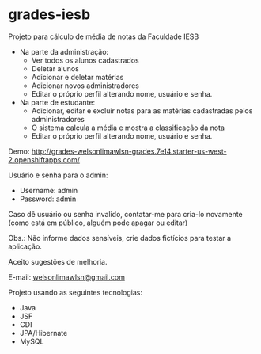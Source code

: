 # grades-iesb

Projeto para cálculo de média de notas da Faculdade IESB
 - Na parte da administração:
   - Ver todos os alunos cadastrados
   - Deletar alunos
   - Adicionar e deletar matérias
   - Adicionar novos administradores
   - Editar o próprio perfil alterando nome, usuário e senha.
 - Na parte de estudante:
   - Adicionar, editar e excluir notas para as matérias cadastradas pelos administradores
   - O sistema calcula a média e mostra a classificação da nota
   - Editar o próprio perfil alterando nome, usuário e senha.
   
Demo: http://grades-welsonlimawlsn-grades.7e14.starter-us-west-2.openshiftapps.com/

Usuário e senha para o admin:
 - Username: admin
 - Password: admin

Caso dê usuário ou senha invalido, contatar-me para cria-lo novamente (como está em público, alguém pode apagar ou editar)

Obs.: Não informe dados sensíveis, crie dados fictícios para testar a aplicação.

Aceito sugestões de melhoria.

E-mail: welsonlimawlsn@gmail.com

Projeto usando as seguintes tecnologias:
 - Java
 - JSF
 - CDI
 - JPA/Hibernate
 - MySQL
